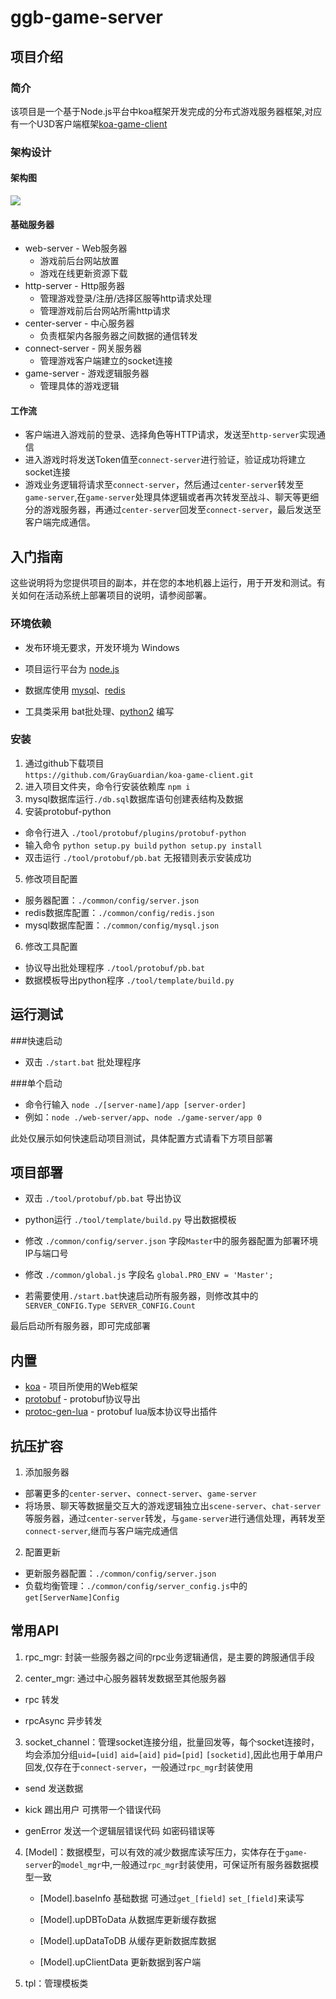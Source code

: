 # ggb-game-server
## 项目介绍
### 简介 
该项目是一个基于Node.js平台中koa框架开发完成的分布式游戏服务器框架,对应有一个U3D客户端框架[koa-game-client](https://github.com/GrayGuardian/ggb-game-client)
### 架构设计
#### 架构图
![](https://img-1251361371.cos-website.ap-nanjing.myqcloud.com/github/koa-game-server2021-03-01_12-02-07.png)
#### 基础服务器
- web-server - Web服务器
  - 游戏前后台网站放置
  - 游戏在线更新资源下载
- http-server - Http服务器
  - 管理游戏登录/注册/选择区服等http请求处理
  - 管理游戏前后台网站所需http请求
- center-server	- 中心服务器
  - 负责框架内各服务器之间数据的通信转发
- connect-server - 网关服务器
  - 管理游戏客户端建立的socket连接
- game-server - 游戏逻辑服务器
  - 管理具体的游戏逻辑
#### 工作流
- 客户端进入游戏前的登录、选择角色等HTTP请求，发送至`http-server`实现通信  
- 进入游戏时将发送Token值至`connect-server`进行验证，验证成功将建立socket连接  
- 游戏业务逻辑将请求至`connect-server`，然后通过`center-server`转发至`game-server`,在`game-server`处理具体逻辑或者再次转发至战斗、聊天等更细分的游戏服务器，再通过`center-server`回发至`connect-server`，最后发送至客户端完成通信。
## 入门指南
 
这些说明将为您提供项目的副本，并在您的本地机器上运行，用于开发和测试。有关如何在活动系统上部署项目的说明，请参阅部署。
 
### 环境依赖

- 发布环境无要求，开发环境为 Windows

- 项目运行平台为 [node.js](https://nodejs.org/)

- 数据库使用 [mysql](https://www.mysql.com/)、[redis](https://redis.io/)

- 工具类采用 bat批处理、[python2](https://www.python.org/) 编写
 
### 安装
 
1. 通过github下载项目  
`https://github.com/GrayGuardian/koa-game-client.git`
2. 进入项目文件夹，命令行安装依赖库
`npm i`
3. mysql数据库运行`./db.sql`数据库语句创建表结构及数据
4. 安装protobuf-python
  - 命令行进入 `./tool/protobuf/plugins/protobuf-python`
  - 输入命令 `python setup.py build` `python setup.py install`
  - 双击运行 `./tool/protobuf/pb.bat` 无报错则表示安装成功
5. 修改项目配置 
 - 服务器配置：`./common/config/server.json`
 - redis数据库配置：`./common/config/redis.json`
 - mysql数据库配置：`./common/config/mysql.json`
6. 修改工具配置
 - 协议导出批处理程序 `./tool/protobuf/pb.bat`
 - 数据模板导出python程序 `./tool/template/build.py`
 
## 运行测试
 
###快速启动

- 双击 `./start.bat` 批处理程序

###单个启动

- 命令行输入 `node ./[server-name]/app [server-order]`  
 - 例如：`node ./web-server/app`、`node ./game-server/app 0`

此处仅展示如何快速启动项目测试，具体配置方式请看下方项目部署
 
## 项目部署
 
- 双击 `./tool/protobuf/pb.bat` 导出协议  

- python运行 `./tool/template/build.py` 导出数据模板  

- 修改 `./common/config/server.json` 字段`Master`中的服务器配置为部署环境IP与端口号

- 修改 `./common/global.js` 字段名 `global.PRO_ENV = 'Master';`  

- 若需要使用`./start.bat`快速启动所有服务器，则修改其中的`SERVER_CONFIG.Type SERVER_CONFIG.Count`

最后启动所有服务器，即可完成部署
 
## 内置
 
* [koa](https://github.com/koajs/koa) - 项目所使用的Web框架
* [protobuf](https://github.com/protocolbuffers/protobuf) - protobuf协议导出
* [protoc-gen-lua](https://github.com/sean-lin/protoc-gen-lua) - protobuf lua版本协议导出插件

## 抗压扩容
1. 添加服务器
  - 部署更多的`center-server`、`connect-server`、`game-server`
  - 将场景、聊天等数据量交互大的游戏逻辑独立出`scene-server`、`chat-server`等服务器，通过`center-server`转发，与`game-server`进行通信处理，再转发至`connect-server`,继而与客户端完成通信
2. 配置更新
  - 更新服务器配置：`./common/config/server.json`
  - 负载均衡管理：`./common/config/server_config.js`中的`get[ServerName]Config`

## 常用API
1. rpc_mgr: 封装一些服务器之间的rpc业务逻辑通信，是主要的跨服通信手段  

2. center_mgr: 通过中心服务器转发数据至其他服务器
  - rpc 转发  

  - rpcAsync 异步转发  

3. socket_channel：管理socket连接分组，批量回发等，每个socket连接时，均会添加分组`uid=[uid]` `aid=[aid]` `pid=[pid]` `[socketid]`,因此也用于单用户回发,仅存在于`connect-server`，一般通过`rpc_mgr`封装使用  

  - send 发送数据  

  - kick 踢出用户 可携带一个错误代码  

  - genError 发送一个逻辑层错误代码 如密码错误等  

4. [Model]：数据模型，可以有效的减少数据库读写压力，实体存在于`game-server`的`model_mgr`中,一般通过`rpc_mgr`封装使用，可保证所有服务器数据模型一致  

	- [Model].baseInfo 基础数据 可通过`get_[field]` `set_[field]`来读写

	- [Model].upDBToData 从数据库更新缓存数据  

	- [Model].upDataToDB 从缓存更新数据库数据  

	- [Model].upClientData 更新数据到客户端  

5. tpl：管理模板类
